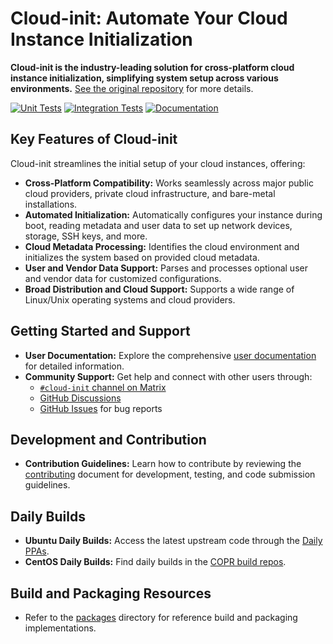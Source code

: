 # Cloud-init: Automate Your Cloud Instance Initialization

**Cloud-init is the industry-leading solution for cross-platform cloud instance initialization, simplifying system setup across various environments.**  [See the original repository](https://github.com/canonical/cloud-init) for more details.

[![Unit Tests](https://github.com/canonical/cloud-init/actions/workflows/unit.yml/badge.svg?branch=main)](https://github.com/canonical/cloud-init/actions/workflows/unit.yml)
[![Integration Tests](https://github.com/canonical/cloud-init/actions/workflows/integration.yml/badge.svg?branch=main)](https://github.com/canonical/cloud-init/actions/workflows/integration.yml)
[![Documentation](https://github.com/canonical/cloud-init/actions/workflows/check_format.yml/badge.svg?branch=main)](https://github.com/canonical/cloud-init/actions/workflows/check_format.yml)

## Key Features of Cloud-init

Cloud-init streamlines the initial setup of your cloud instances, offering:

*   **Cross-Platform Compatibility:** Works seamlessly across major public cloud providers, private cloud infrastructure, and bare-metal installations.
*   **Automated Initialization:** Automatically configures your instance during boot, reading metadata and user data to set up network devices, storage, SSH keys, and more.
*   **Cloud Metadata Processing:** Identifies the cloud environment and initializes the system based on provided cloud metadata.
*   **User and Vendor Data Support:** Parses and processes optional user and vendor data for customized configurations.
*   **Broad Distribution and Cloud Support:** Supports a wide range of Linux/Unix operating systems and cloud providers.

## Getting Started and Support

*   **User Documentation:** Explore the comprehensive [user documentation](https://docs.cloud-init.io/en/latest/) for detailed information.
*   **Community Support:** Get help and connect with other users through:
    *   [``#cloud-init`` channel on Matrix](https://matrix.to/#/#cloud-init:ubuntu.com)
    *   [GitHub Discussions](https://github.com/canonical/cloud-init/discussions)
    *   [GitHub Issues](https://github.com/canonical/cloud-init/issues) for bug reports

## Development and Contribution

*   **Contribution Guidelines:** Learn how to contribute by reviewing the [contributing](https://docs.cloud-init.io/en/latest/development/index.html) document for development, testing, and code submission guidelines.

## Daily Builds

*   **Ubuntu Daily Builds:** Access the latest upstream code through the [Daily PPAs](https://code.launchpad.net/~cloud-init-dev/+archive/ubuntu/daily).
*   **CentOS Daily Builds:** Find daily builds in the [COPR build repos](https://copr.fedorainfracloud.org/coprs/g/cloud-init/cloud-init-dev/).

## Build and Packaging Resources

*   Refer to the [packages](packages) directory for reference build and packaging implementations.